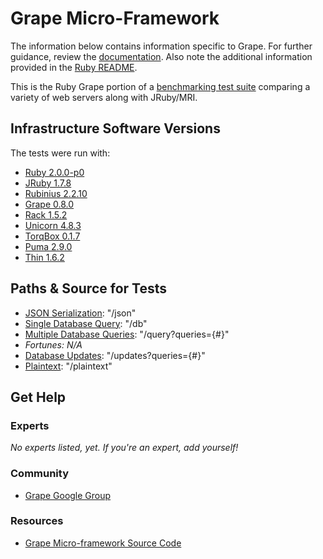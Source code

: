 # Grape Micro-Framework

The information below contains information specific to Grape. 
For further guidance, review the 
[documentation](http://frameworkbenchmarks.readthedocs.org/en/latest/). 
Also note the additional information provided in the [Ruby README](../).

This is the Ruby Grape portion of a [benchmarking test suite](../../) 
comparing a variety of web servers along with JRuby/MRI.

## Infrastructure Software Versions
The tests were run with:

* [Ruby 2.0.0-p0](http://www.ruby-lang.org/)
* [JRuby 1.7.8](http://jruby.org/)
* [Rubinius 2.2.10](http://rubini.us/)
* [Grape 0.8.0](http://intridea.github.io/grape/)
* [Rack 1.5.2](http://rack.github.com/)
* [Unicorn 4.8.3](http://unicorn.bogomips.org/)
* [TorqBox 0.1.7](http://torquebox.org/torqbox/)
* [Puma 2.9.0](http://puma.io/)
* [Thin 1.6.2](http://code.macournoyer.com/thin/)

## Paths & Source for Tests

* [JSON Serialization](Config.ru): "/json"
* [Single Database Query](Config.ru): "/db"
* [Multiple Database Queries](Config.ru): "/query?queries={#}"
* _Fortunes: N/A_
* [Database Updates](Config.ru): "/updates?queries={#}"
* [Plaintext](Config.ru): "/plaintext"

## Get Help

### Experts

_No experts listed, yet. If you're an expert, add yourself!_

### Community

* [Grape Google Group](https://groups.google.com/forum/?fromgroups#!forum/ruby-grape)

### Resources

* [Grape Micro-framework Source Code](https://github.com/intridea/grape)
